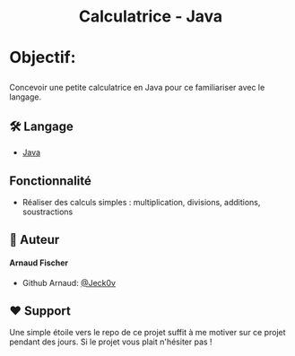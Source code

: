 
# <p align="center">Calculatrice - Java</p>
  

# <p align="left">Objectif:</p>
  
Concevoir une petite calculatrice en Java pour ce familiariser avec le langage.


## 🛠️ Langage
- [Java](https://dev.java/learn/)

    

##  Fonctionnalité
- Réaliser des calculs simples : multiplication, divisions, additions, soustractions



## 🙇 Auteur
#### Arnaud Fischer
- Github Arnaud: [@Jeck0v](https://github.com/Jeck0v)

        

## ❤️ Support  
Une simple étoile vers le repo de ce projet suffit à me motiver sur ce projet pendant des jours. Si le projet vous plait n'hésiter pas !

                
